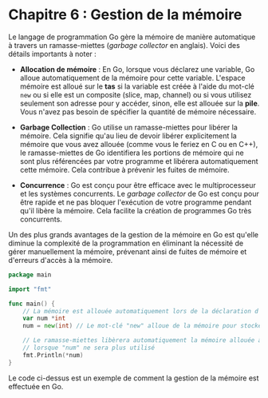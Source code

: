 # Chapitre 6 : Gestion de la mémoire

Le langage de programmation Go gère la mémoire de manière automatique à travers un ramasse-miettes (_garbage collector_
en anglais). Voici des détails importants à noter :

- **Allocation de mémoire** : En Go, lorsque vous déclarez une variable, Go alloue automatiquement de la mémoire pour
  cette variable. L'espace mémoire est alloué sur le **tas** si la variable est créée à l'aide du mot-clé `new` ou si
  elle est un composite (slice, map, channel) ou si vous utilisez seulement son adresse pour y accéder, sinon, elle est
  allouée sur la **pile**. Vous n'avez pas besoin de spécifier la quantité de mémoire nécessaire.

- **Garbage Collection** : Go utilise un ramasse-miettes pour libérer la mémoire. Cela signifie qu'au lieu de devoir
  libérer explicitement la mémoire que vous avez allouée (comme vous le feriez en C ou en C++), le ramasse-miettes de Go
  identifiera les portions de mémoire qui ne sont plus référencées par votre programme et libérera automatiquement cette
  mémoire. Cela contribue à prévenir les fuites de mémoire.

- **Concurrence** : Go est conçu pour être efficace avec le multiprocesseur et les systèmes concurrents. Le _garbage
  collector_ de Go est conçu pour être rapide et ne pas bloquer l'exécution de votre programme pendant qu'il libère la
  mémoire. Cela facilite la création de programmes Go très concurrents.

Un des plus grands avantages de la gestion de la mémoire en Go est qu'elle diminue la complexité de la programmation en
éliminant la nécessité de gérer manuellement la mémoire, prévenant ainsi de fuites de mémoire et d'erreurs d'accès à la
mémoire.

```go
package main

import "fmt"

func main() {
    // La mémoire est allouée automatiquement lors de la déclaration d'une variable
    var num *int
    num = new(int) // Le mot-clé "new" alloue de la mémoire pour stocker un int sur le tas

    // Le ramasse-miettes libèrera automatiquement la mémoire allouée à "num"
    // lorsque "num" ne sera plus utilisé
    fmt.Println(*num) 
}
```

Le code ci-dessus est un exemple de comment la gestion de la mémoire est effectuée en Go.
